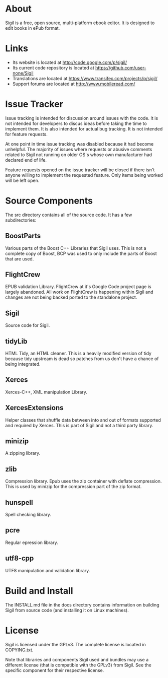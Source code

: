 About
=====

Sigil is a free, open source, multi-platform ebook editor.
It is designed to edit books in ePub format.


Links
=====

* Its website is located at http://code.google.com/p/sigil/
* Its current code repository is located at https://github.com/user-none/Sigil
* Translations are located at https://www.transifex.com/projects/p/sigil/
* Support forums are located at http://www.mobileread.com/


Issue Tracker
=============

Issue tracking is intended for discussion around issues with the code. It
is not intended for developers to discus ideas before taking the time to
implement them. It is also intended for actual bug tracking. It is not
intended for feature requests.

At one point in time issue tracking was disabled because it had become
unhelpful. The majority of issues where requests or abusive comments related
to Sigil not running on older OS's whose own manufacturer had declared
end of life.

Feature requests opened on the issue tracker will be closed if there isn't
anyone willing to implement the requested feature. Only items being worked
will be left open.


Source Components
=================

The src directory contains all of the source code. It has
a few subdirectories:

BoostParts
----------

Various parts of the Boost C++ Libraries that Sigil uses.  This is not a
complete copy of Boost, BCP was used to only include the parts of Boost that
are used.

FlightCrew
----------

EPUB validation Library. FlightCrew at it's Google Code project page is largely
abandoned. All work on FlightCrew is happening within Sigil and changes are not
being backed ported to the standalone project.


Sigil
-----

Source code for Sigil.


tidyLib
-------

HTML Tidy, an HTML cleaner. This is a heavily modified
version of tidy because tidy upstream is dead so patches from us
don't have a chance of being integrated.


Xerces
------

Xerces-C++, XML manipulation Library.

XercesExtensions
----------------

Helper classes that shuffle data between into and out of formats supported and
required by Xerces. This is part of Sigil and not a third party library.

minizip
-------

A zipping library.

zlib
----

Compression library. Epub uses the zip container with deflate compression.
This is used by minizip for the compression part of the zip format.

hunspell
--------

Spell checking library.

pcre
----

Regular epression library.

utf8-cpp
--------

UTF8 manipulation and validation library.


Build and Install
=================

The INSTALL.md file in the docs directory contains information on building
Sigil from source code (and installing it on Linux machines).


License
=======

Sigil is licensed under the GPLv3. The complete license is located in
COPYING.txt.

Note that libraries and components Sigil used and bundles may use a different
license (that is compatible with the GPLv3) from Sigil. See the specific
component for their respective license.
